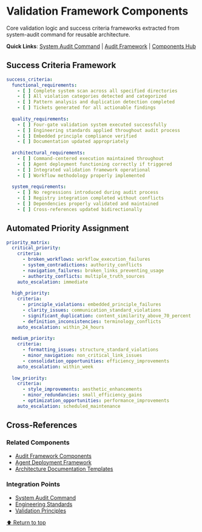 # Validation Framework Components

Core validation logic and success criteria frameworks extracted from system-audit command for reusable architecture.

**Quick Links**: [System Audit Command](../../../commands/domains/analysis/workflows/system-audit.md) | [Audit Framework](./audit-framework-components.md) | [Components Hub](./README.md)

## Success Criteria Framework
```yaml
success_criteria:
  functional_requirements:
    - [ ] Complete system scan across all specified directories
    - [ ] All violation categories detected and categorized
    - [ ] Pattern analysis and duplication detection completed
    - [ ] Tickets generated for all actionable findings
    
  quality_requirements:
    - [ ] Four-gate validation system executed successfully
    - [ ] Engineering standards applied throughout audit process
    - [ ] Embedded principle compliance verified
    - [ ] Documentation updated appropriately
    
  architectural_requirements:
    - [ ] Command-centered execution maintained throughout
    - [ ] Agent deployment functioning correctly if triggered
    - [ ] Integrated validation framework operational
    - [ ] Workflow methodology properly implemented
    
  system_requirements:
    - [ ] No regressions introduced during audit process
    - [ ] Registry integration completed without conflicts
    - [ ] Dependencies properly validated and maintained
    - [ ] Cross-references updated bidirectionally
```

## Automated Priority Assignment
```yaml
priority_matrix:
  critical_priority:
    criteria:
      - broken_workflows: workflow_execution_failures
      - system_contradictions: authority_conflicts
      - navigation_failures: broken_links_preventing_usage
      - authority_conflicts: multiple_truth_sources
    auto_escalation: immediate
    
  high_priority:
    criteria:
      - principle_violations: embedded_principle_failures
      - clarity_issues: communication_standard_violations
      - significant_duplication: content_similarity_above_70_percent
      - definition_inconsistencies: terminology_conflicts
    auto_escalation: within_24_hours
    
  medium_priority:
    criteria:
      - formatting_issues: structure_standard_violations
      - minor_navigation: non_critical_link_issues
      - consolidation_opportunities: efficiency_improvements
    auto_escalation: within_week
    
  low_priority:
    criteria:
      - style_improvements: aesthetic_enhancements
      - minor_redundancies: small_efficiency_gains
      - optimization_opportunities: performance_improvements
    auto_escalation: scheduled_maintenance
```

## Cross-References

### Related Components
- [Audit Framework Components](./audit-framework-components.md)
- [Agent Deployment Framework](./agent-deployment-framework.md)
- [Architecture Documentation Templates](./architecture-documentation-templates.md)

### Integration Points
- [System Audit Command](../../../commands/domains/analysis/workflows/system-audit.md)
- [Engineering Standards](../../principles/engineering.md)
- [Validation Principles](../../principles/validation.md)

[⬆ Return to top](#validation-framework-components)